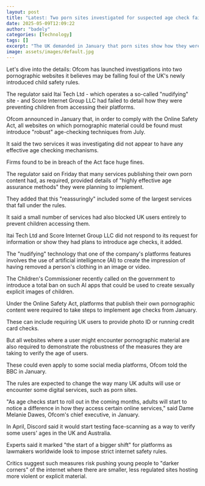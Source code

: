 ```yaml
---
layout: post
title: "Latest: Two porn sites investigated for suspected age check failings"
date: 2025-05-09T12:09:22
author: "badely"
categories: [Technology]
tags: []
excerpt: "The UK demanded in January that porn sites show how they were beefing up age verification to stop children accessing them."
image: assets/images/default.jpg
---
```


Let's dive into the details: Ofcom has launched investigations into two pornographic websites it believes may be falling foul of the UK's newly introduced child safety rules.

The regulator said Itai Tech Ltd - which operates a so-called "nudifying" site - and Score Internet Group LLC had failed to detail how they were preventing children from accessing their platforms.

Ofcom announced in January that, in order to comply with the Online Safety Act, all websites on which pornographic material could be found must introduce "robust" age-checking techniques from July.

It said the two services it was investigating did not appear to have any effective age checking mechanisms.

Firms found to be in breach of the Act face huge fines.

The regulator said on Friday that many services publishing their own porn content had, as required, provided details of "highly effective age assurance methods" they were planning to implement.

They added that this "reassuringly" included some of the largest services that fall under the rules.

It said a small number of services had also blocked UK users entirely to prevent children accessing them.

Itai Tech Ltd and Score Internet Group LLC did not respond to its request for information or show they had plans to introduce age checks, it added.

The "nudifying" technology that one of the company's platforms features involves the use of artificial intelligence (AI) to create the impression of having removed a person's clothing in an image or video.

The Children's Commissioner recently called on the government to introduce a total ban on such AI apps that could be used to create sexually explicit images of children.

Under the Online Safety Act, platforms that publish their own pornographic content were required to take steps to implement age checks from January.

These can include requiring UK users to provide photo ID or running credit card checks.

But all websites where a user might encounter pornographic material are also required to demonstrate the robustness of the measures they are taking to verify the age of users.

These could even apply to some social media platforms, Ofcom told the BBC in January.

The rules are expected to change the way many UK adults will use or encounter some digital services, such as porn sites.

"As age checks start to roll out in the coming months, adults will start to notice a difference in how they access certain online services," said Dame Melanie Dawes, Ofcom's chief executive, in January.

In April, Discord said it would start testing face-scanning as a way to verify some users' ages in the UK and Australia. 

Experts said it marked "the start of a bigger shift" for platforms as lawmakers worldwide look to impose strict internet safety rules.

Critics suggest such measures risk pushing young people to "darker corners" of the internet where there are smaller, less regulated sites hosting more violent or explicit material.


